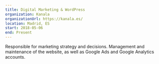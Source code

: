 ```yaml
---
title: Digital Marketing & WordPress
organization: Kanala
organizationUrl: https://kanala.es/
location: Madrid, ES
start: 2018-05-06
end: Present
---
```


Responsible for marketing strategy and decisions. Management and maintenance of the website, as well as Google Ads and Google Analytics accounts.